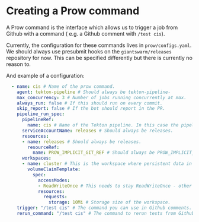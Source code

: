 # Creating a Prow command

A Prow command is the interface which allows us to trigger a job
from Github with a command ( e.g. a Github comment with `/test cis`).

Currently, the configuration for these commands lives in `prow/configs.yaml`.
We should always use presubmit hooks on the `giantswarm/releases` repository
for now. This can be specified differently but there is currently no reason
to.

And example of a configuration:
```yaml
  - name: cis # Name of the prow command.
    agent: tekton-pipeline # Should always be tekton-pipeline-
    max_concurrency: 3 # Number of jobs running concurrently at max.
    always_run: false # If this should run on every commit.
    skip_report: false # If the bot should report in the PR.
    pipeline_run_spec:
      pipelineRef:
        name: cis # Name of the Tekton pipeline. In this case the pipeline is in tekton/pipelines/cis.yaml
      serviceAccountName: releases # Should always be releases.
      resources:
      - name: releases # Should always be releases.
        resourceRef:
          name: PROW_IMPLICIT_GIT_REF # Should always be PROW_IMPLICIT_GIT_REF.
      workspaces:
      - name: cluster # This is the workspace where persistent data in the pipeline is handled. We use cluster as convention.
        volumeClaimTemplate:
          spec:
            accessModes:
            - ReadWriteOnce # This needs to stay ReadWriteOnce - other settings did not work well.
            resources:
              requests:
                storage: 10Mi # Storage size of the workspace.
    trigger: "/test cis" # The command you can use in Github comments.
    rerun_command: "/test cis" # The command to rerun tests from Github comments.
```
